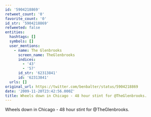 ```yaml
---
id: '5904218869'
retweet_count: '0'
favorite_count: '0'
id_str: '5904218869'
retweeted: false
entities:
  hashtags: []
  symbols: []
  user_mentions:
    - name: The Glenbrooks
      screen_name: TheGlenbrooks
      indices:
        - '43'
        - '57'
      id_str: '62313841'
      id: '62313841'
  urls: []
original_url: https://twitter.com/benbalter/status/5904218869
date: '2009-11-20T23:42:56.000Z'
title: Wheels down in Chicago - 48 hour stint for @TheGlenbrooks.
---
```


Wheels down in Chicago - 48 hour stint for @TheGlenbrooks.